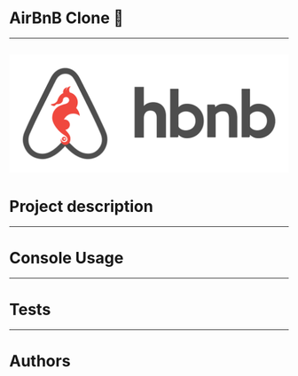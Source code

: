 # AirBnB Clone 🏡  
---
![AirBnB Logo](/assets/AirBnB_logo.png "AirBnB Logo")  
---
# Project description  
---  
# Console Usage  
---
# Tests  
---
# Authors
